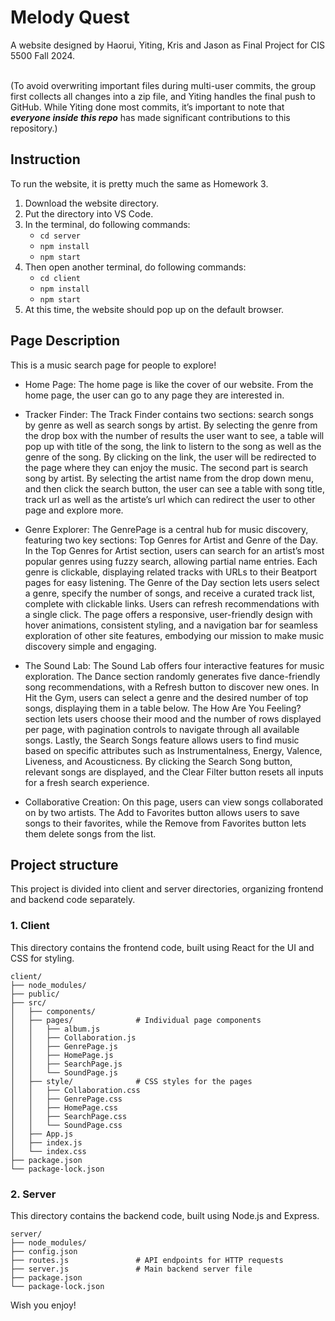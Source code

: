# Melody Quest
A website designed by Haorui, Yiting, Kris and Jason as Final Project for CIS 5500 Fall 2024. 

<br>(To avoid overwriting important files during multi-user commits, the group first collects all changes into a zip file, and Yiting handles the final push to GitHub. While Yiting done most commits, it’s important to note that ***everyone inside this repo*** has made significant contributions to this repository.) <br>

## Instruction
To run the website, it is pretty much the same as Homework 3. 
1. Download the website directory.
2. Put the directory into VS Code.
3. In the terminal, do following commands:
   - ```cd server```
   - ```npm install```
   - ```npm start```
4. Then open another terminal, do following commands:
   - ```cd client```
   - ```npm install```
   - ```npm start```
5. At this time, the website should pop up on the default browser.

## Page Description
This is a music search page for people to explore! 

- Home Page: The home page is like the cover of our website. From the home page, the user can go to any page they are interested in.
- Tracker Finder: The Track Finder contains two sections: search songs by genre as well as search songs by artist. By selecting the genre from the drop box with the number of results the user want to see, a table will pop up with title of the song, the link to listern to the song as well as the genre of the song. By clicking on the link, the user will be redirected to the page where they can enjoy the music. 
The second part is search song by artist. By selecting the artist name from the drop down menu, and then click the search button, the user can see a table with song title, track url as well as the artiste’s url which can redirect the user to other page and explore more.  

- Genre Explorer: The GenrePage is a central hub for music discovery, featuring two key sections: Top Genres for Artist and Genre of the Day. In the Top Genres for Artist section, users can search for an artist’s most popular genres using fuzzy search, allowing partial name entries. Each genre is clickable, displaying related tracks with URLs to their Beatport pages for easy listening. The Genre of the Day section lets users select a genre, specify the number of songs, and receive a curated track list, complete with clickable links. Users can refresh recommendations with a single click. The page offers a responsive, user-friendly design with hover animations, consistent styling, and a navigation bar for seamless exploration of other site features, embodying our mission to make music discovery simple and engaging.

- The Sound Lab: The Sound Lab offers four interactive features for music exploration. The Dance section randomly generates five dance-friendly song recommendations, with a Refresh button to discover new ones. In Hit the Gym, users can select a genre and the desired number of top songs, displaying them in a table below. The How Are You Feeling? section lets users choose their mood and the number of rows displayed per page, with pagination controls to navigate through all available songs. Lastly, the Search Songs feature allows users to find music based on specific attributes such as Instrumentalness, Energy, Valence, Liveness, and Acousticness. By clicking the Search Song button, relevant songs are displayed, and the Clear Filter button resets all inputs for a fresh search experience.

- Collaborative Creation: On this page, users can view songs collaborated on by two artists. The Add to Favorites button allows users to save songs to their favorites, while the Remove from Favorites button lets them delete songs from the list.


## Project structure 
This project is divided into client and server directories, organizing frontend and backend code separately.

### 1. Client
This directory contains the frontend code, built using React for the UI and CSS for styling.

```plaintext
client/
├── node_modules/          
├── public/                 
├── src/                    
│   ├── components/        
│   ├── pages/              # Individual page components
│   │   ├── album.js        
│   │   ├── Collaboration.js 
│   │   ├── GenrePage.js    
│   │   ├── HomePage.js     
│   │   ├── SearchPage.js   
│   │   └── SoundPage.js   
│   ├── style/              # CSS styles for the pages
│   │   ├── Collaboration.css
│   │   ├── GenrePage.css
│   │   ├── HomePage.css
│   │   ├── SearchPage.css
│   │   └── SoundPage.css
│   ├── App.js              
│   ├── index.js            
│   └── index.css           
├── package.json            
└── package-lock.json       

```

### 2. Server 
This directory contains the backend code, built using Node.js and Express.

```plaintext
server/
├── node_modules/           
├── config.json             
├── routes.js               # API endpoints for HTTP requests
├── server.js               # Main backend server file
├── package.json           
└── package-lock.json      
```

Wish you enjoy!
